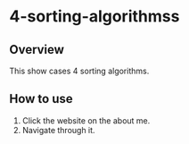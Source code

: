 # 4-sorting-algorithmss

## Overview
This show cases 4 sorting algorithms.

## How to use
1. Click the website on the about me.
2. Navigate through it.
